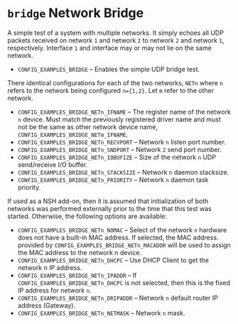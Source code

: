 # `bridge` Network Bridge

A simple test of a system with multiple networks. It simply echoes all
UDP packets received on network `1` and network `2` to network `2` and
network `1`, respectively. Interface `1` and interface may or may not
lie on the same network.

  - `CONFIG_EXAMPLES_BRIDGE` – Enables the simple UDP bridge test.

There identical configurations for each of the two networks, `NETn`
where `n` refers to the network being configured `n={1,2}`. Let `m`
refer to the other network.

  - `CONFIG_EXAMPLES_BRIDGE_NETn_IFNAME` – The register name of the
    network `n` device. Must match the previously registered driver name
    and must not be the same as other network device name,
    `CONFIG_EXAMPLES_BRIDGE_NETm_IFNAME`.
  - `CONFIG_EXAMPLES_BRIDGE_NETn_RECVPORT` – Network `n` listen port
    number.
  - `CONFIG_EXAMPLES_BRIDGE_NETn_SNDPORT` – Network `2` send port
    number.
  - `CONFIG_EXAMPLES_BRIDGE_NETn_IOBUFIZE` – Size of the network `n` UDP
    send/receive I/O buffer.
  - `CONFIG_EXAMPLES_BRIDGE_NETn_STACKSIZE` – Network `n` daemon
    stacksize.
  - `CONFIG_EXAMPLES_BRIDGE_NETn_PRIORITY` – Network `n` daemon task
    priority.

If used as a NSH add-on, then it is assumed that initialization of both
networks was performed externally prior to the time that this test was
started. Otherwise, the following options are available:

  - `CONFIG_EXAMPLES_BRIDGE_NETn_NOMAC` – Select of the network `n`
    hardware does not have a built-in MAC address. If selected, the MAC
    address. provided by `CONFIG_EXAMPLES_BRIDGE_NETn_MACADDR` will be
    used to assign the MAC address to the network n device.
  - `CONFIG_EXAMPLES_BRIDGE_NETn_DHCPC` – Use DHCP Client to get the
    network n IP address.
  - `CONFIG_EXAMPLES_BRIDGE_NETn_IPADDR` – If
    `CONFIG_EXAMPLES_BRIDGE_NETn_DHCPC` is not selected, then this is
    the fixed IP address for network `n`.
  - `CONFIG_EXAMPLES_BRIDGE_NETn_DRIPADDR` – Network `n` default router
    IP address (Gateway).
  - `CONFIG_EXAMPLES_BRIDGE_NETn_NETMASK` – Network `n` mask.
